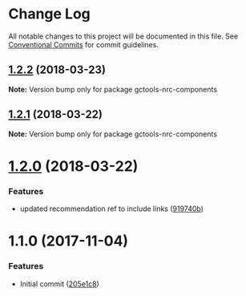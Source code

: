 # Change Log

All notable changes to this project will be documented in this file.
See [Conventional Commits](https://conventionalcommits.org) for commit guidelines.

<a name="1.2.2"></a>
## [1.2.2](https://github.com/gctools-outilsgc/gctools-components/compare/gctools-nrc-components@1.2.1...gctools-nrc-components@1.2.2) (2018-03-23)




**Note:** Version bump only for package gctools-nrc-components

<a name="1.2.1"></a>
## [1.2.1](https://github.com/gctools-outilsgc/gctools-components/compare/gctools-nrc-components@1.2.0...gctools-nrc-components@1.2.1) (2018-03-22)




**Note:** Version bump only for package gctools-nrc-components

<a name="1.2.0"></a>
# [1.2.0](https://github.com/gctools-outilsgc/gctools-components/compare/gctools-nrc-components@1.1.0...gctools-nrc-components@1.2.0) (2018-03-22)


### Features

* updated recommendation ref to include links ([919740b](https://github.com/gctools-outilsgc/gctools-components/commit/919740b))




<a name="1.1.0"></a>
# 1.1.0 (2017-11-04)


### Features

* Initial commit ([205e1c8](https://github.com/gctools-outilsgc/gctools-components/commit/205e1c8))
